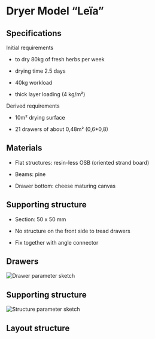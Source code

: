 ﻿Dryer Model “Leïa”
==================

Specifications
--------------

Initial requirements

-   to dry 80kg of fresh herbs per week

-   drying time 2.5 days

-   40kg workload

-   thick layer loading (4 kg/m²)

Derived requirements

-   10m² drying surface

-   21 drawers of about 0,48m² (0,6\*0,8)


Materials
---------

-   Flat structures: resin-less OSB (oriented strand board)

-   Beams: pine

-   Drawer bottom: cheese maturing canvas

Supporting structure
---------

- Section: 50 x 50 mm
  
- No structure on the front side to tread drawers

- Fix together with angle connector

Drawers
-------

![Drawer parameter sketch](https://github.com/jbon/Drying-open-source-solution/blob/master/02%20-%20Developing/Dryer%20Le%C3%AFa/Drawings/Parameters-drawer.png)

Supporting structure
---------

![Structure parameter sketch](https://github.com/jbon/Drying-open-source-solution/blob/master/02%20-%20Developing/Dryer%20Le%C3%AFa/Drawings/Parameters-structure.png)


Layout structure
---------
